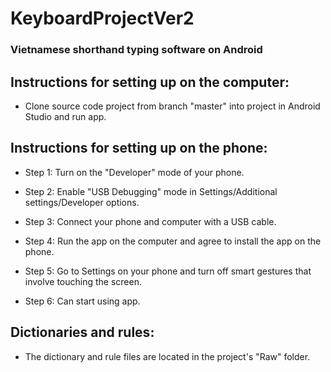 # KeyboardProjectVer2
### Vietnamese shorthand typing software on Android

## Instructions for setting up on the computer:

- Clone source code project from branch "master" into project in Android Studio and run app.

## Instructions for setting up on the phone:

- Step 1: Turn on the "Developer" mode of your phone.

- Step 2: Enable "USB Debugging" mode in Settings/Additional settings/Developer options.

- Step 3: Connect your phone and computer with a USB cable.

- Step 4: Run the app on the computer and agree to install the app on the phone.

- Step 5: Go to Settings on your phone and turn off smart gestures that involve touching the screen.

- Step 6: Can start using app.

## Dictionaries and rules:

- The dictionary and rule files are located in the project's "Raw" folder.

